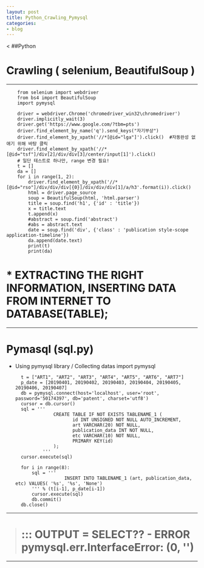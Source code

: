 ```yaml
---
layout: post
title: Python_Crawling_Pymysql
categories:
- blog
---
```


< ##Python


# Crawling ( selenium, BeautifulSoup )
- - -

        from selenium import webdriver
        from bs4 import BeautifulSoup
        import pymysql

        driver = webdriver.Chrome('chromedriver_win32\chromedriver')
        driver.implicitly_wait(3)
        driver.get('https://www.google.com/?tbm=pts')
        driver.find_element_by_name('q').send_keys("자기부상")
        driver.find_element_by_xpath('//*[@id="lga"]').click()  #자동완성 없애기 위해 바탕 클릭
        driver.find_element_by_xpath('//*[@id="tsf"]/div[2]/div/div[3]/center/input[1]').click()
        # 일단 테스트로 하나만, range 변경 필요!
        t = []
        da = []
        for i in range(1, 2):
            driver.find_element_by_xpath('//*[@id="rso"]/div/div/div[{0}]/div/div/div[1]/a/h3'.format(i)).click()
            html = driver.page_source
            soup = BeautifulSoup(html, 'html.parser')
            title = soup.find('h1', {'id' : 'title'})
            x = title.text
            t.append(x)
            #abstract = soup.find('abstract')
            #abs = abstract.text
            date = soup.find('div', {'class' : 'publication style-scope application-timeline'})
            da.append(date.text)
            print(t)
            print(da)
# * EXTRACTING THE RIGHT INFORMATION, INSERTING DATA FROM INTERNET TO DATABASE(TABLE);
- - -
# Pymasql (sql.py)
- Using pymysql library / Collecting datas
        import pymysql

        t = ["ART1", "ART2", "ART3", "ART4", "ART5", "ART6", "ART7"]
        p_date = [20190401, 20190402, 20190403, 20190404, 20190405, 20190406, 20190407]
        db = pymysql.connect(host='localhost', user='root', password='50174397', db='patent', charset='utf8')
        cursor = db.cursor()
        sql = '''
                    CREATE TABLE IF NOT EXISTS TABLENAME_1 (
                           id INT UNSIGNED NOT NULL AUTO_INCREMENT,
                           art VARCHAR(20) NOT NULL,
                           publication_data INT NOT NULL,
                           etc VARCHAR(10) NOT NULL,
                           PRIMARY KEY(id)
                    );
                '''
        cursor.execute(sql)

        for i in range(8):
            sql = '''
                        INSERT INTO TABLENAME_1 (art, publication_data, etc) VALUES( '%s', '%s', 'None')
            ''' % (t[i-1], p_date[i-1])
            cursor.execute(sql)
            db.commit()
        db.close()

- - - 
> # ::: OUTPUT = SELECT?? - ERROR  pymysql.err.InterfaceError: (0, '')

- - -


